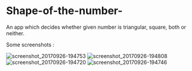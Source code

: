 # Shape-of-the-number-
An app which decides whether given number is triangular, square, both or neither.

Some screenshots : 


![screenshot_20170926-194753](https://user-images.githubusercontent.com/32220881/30866971-5685950a-a2f8-11e7-8225-47157266ca0d.png)
![screenshot_20170926-194808](https://user-images.githubusercontent.com/32220881/30866974-568e1158-a2f8-11e7-89d6-f6bc69eb9fdd.png)
![screenshot_20170926-194720](https://user-images.githubusercontent.com/32220881/30866973-5689ff32-a2f8-11e7-8e4c-2502a0d4859d.png)
![screenshot_20170926-194746](https://user-images.githubusercontent.com/32220881/30866972-56897d32-a2f8-11e7-88c6-7ceb10482ab2.png)

